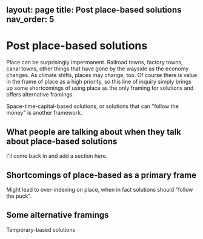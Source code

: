 layout: page
title: Post place-based solutions
nav_order: 5
---

# Post place-based solutions

Place can be surprisingly impermanent. Railroad towns, factory towns, canal towns, other things that have gone by the wayside as the economy changes. As climate shifts, places may change, too. Of course there is value in the frame of place as a high priority, so this line of inquiry simply brings up some shortcomings of using place as the only framing for solutions and offers alternative framings.

Space-time-capital-based solutions, or solutions that can "follow the money" is another framework.

## What people are talking about when they talk about place-based solutions

I'll come back in and add a section here.

## Shortcomings of place-based as a primary frame

Might lead to over-indexing on place, when in fact solutions should "follow the puck".

## Some alternative framings

Temporary-based solutions
